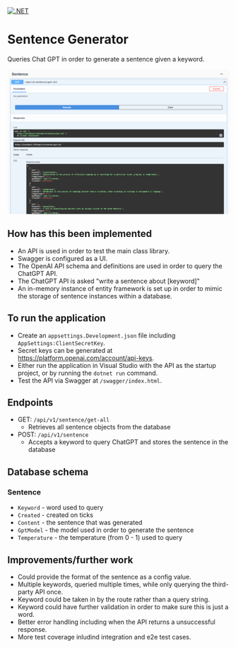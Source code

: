 [![.NET](https://github.com/liamjmc/SentenceGenerator/actions/workflows/dotnet.yml/badge.svg)](https://github.com/liamjmc/SentenceGenerator/actions/workflows/dotnet.yml)

# Sentence Generator

Queries Chat GPT in order to generate a sentence given a keyword.

![Swagger example](images/swagger.png)

## How has this been implemented

- An API is used in order to test the main class library.
- Swagger is configured as a UI.
- The OpenAI API schema and definitions are used in order to query the ChatGPT API.
- The ChatGPT API is asked "write a sentence about [keyword]"
- An in-memory instance of entity framework is set up in order to mimic the storage of sentence instances within a database.

## To run the application

- Create an `appsettings.Development.json` file including `AppSettings:ClientSecretKey`.
- Secret keys can be generated at https://platform.openai.com/account/api-keys.
- Either run the application in Visual Studio with the API as the startup project, or by running the `dotnet run` command.
- Test the API via Swagger at `/swagger/index.html`.

## Endpoints

- GET: `/api/v1/sentence/get-all`
   - Retrieves all sentence objects from the database
- POST: `/api/v1/sentence`
   - Accepts a keyword to query ChatGPT and stores the sentence in the database

## Database schema

### Sentence

- `Keyword` - word used to query
- `Created` - created on ticks
- `Content` - the sentence that was generated
- `GptModel` - the model used in order to generate the sentence
- `Temperature` - the temperature (from 0 - 1) used to query

## Improvements/further work

- Could provide the format of the sentence as a config value.
- Multiple keywords, queried multiple times, while only querying the third-party API once.
- Keyword could be taken in by the route rather than a query string.
- Keyword could have further validation in order to make sure this is just a word.
- Better error handling including when the API returns a unsuccessful response.
- More test coverage inludind integration and e2e test cases.
